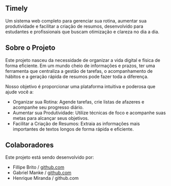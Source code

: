 ## Timely 
Um sistema web completo para gerenciar sua rotina, aumentar sua produtividade e facilitar a criação de resumos, desenvolvido para estudantes e profissionais que buscam otimização e clareza no dia a dia.

## Sobre o Projeto 
Este projeto nasceu da necessidade de organizar a vida digital e física de forma eficiente. Em um mundo cheio de informações e prazos, ter uma ferramenta que centraliza a gestão de tarefas, o acompanhamento de hábitos e a geração rápida de resumos pode fazer toda a diferença.

Nosso objetivo é proporcionar uma plataforma intuitiva e poderosa que ajude você a:

- Organizar sua Rotina: Agende tarefas, crie listas de afazeres e acompanhe seu progresso diário.
- Aumentar sua Produtividade: Utilize técnicas de foco e acompanhe suas metas para alcançar seus objetivos.
- Facilitar a Criação de Resumos: Extraia as informações mais importantes de textos longos de forma rápida e eficiente.

## Colaboradores
Este projeto está sendo desenvolvido por:
- Fillipe Brito / [github.com](https://github.com/FillipeBrito1)
- Gabriel Manke / [github.com](https://github.com/Mankeya)
- Henrique Miranda / github.com
